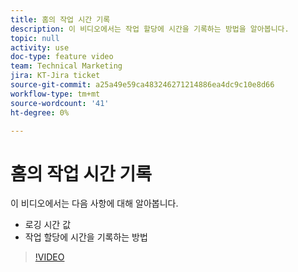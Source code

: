 ```yaml
---
title: 홈의 작업 시간 기록
description: 이 비디오에서는 작업 할당에 시간을 기록하는 방법을 알아봅니다.
topic: null
activity: use
doc-type: feature video
team: Technical Marketing
jira: KT-Jira ticket
source-git-commit: a25a49e59ca483246271214886ea4dc9c10e8d66
workflow-type: tm+mt
source-wordcount: '41'
ht-degree: 0%

---
```


# 홈의 작업 시간 기록

이 비디오에서는 다음 사항에 대해 알아봅니다.

* 로깅 시간 값
* 작업 할당에 시간을 기록하는 방법

>[!VIDEO](https://video.tv.adobe.com/v/335103/?quality=12&learn=on)
